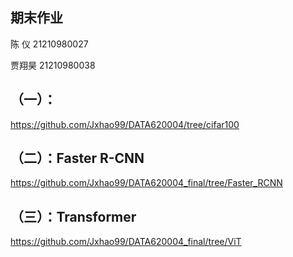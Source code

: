 ## 期末作业

陈   仪  21210980027

贾翔昊 21210980038 

## （一）：

https://github.com/Jxhao99/DATA620004/tree/cifar100

## （二）：Faster R-CNN

https://github.com/Jxhao99/DATA620004_final/tree/Faster_RCNN

## （三）：Transformer

https://github.com/Jxhao99/DATA620004_final/tree/ViT
